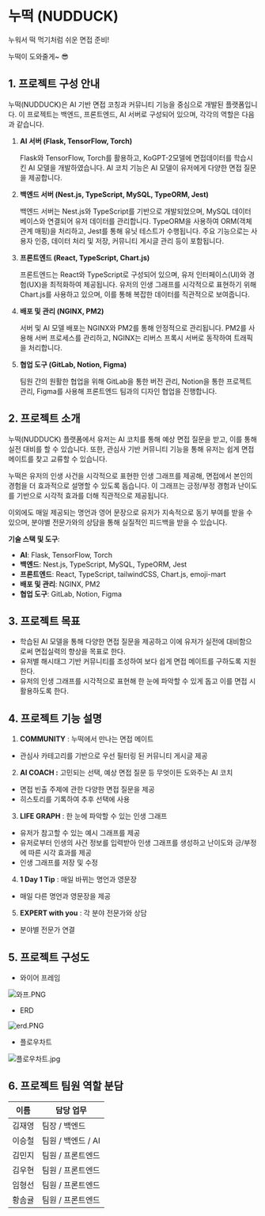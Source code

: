 # 누떡 (NUDDUCK)

누워서 떡 먹기처럼 쉬운 면접 준비!

누떡이 도와줄게~ 😎

## 1. 프로젝트 구성 안내

누떡(NUDDUCK)은 AI 기반 면접 코칭과 커뮤니티 기능을 중심으로 개발된 플랫폼입니다. 이 프로젝트는 백엔드, 프론트엔드, AI 서버로 구성되어 있으며, 각각의 역할은 다음과 같습니다.

1. **AI 서버 (Flask, TensorFlow, Torch)**
    
    Flask와 TensorFlow, Torch를 활용하고, KoGPT-2모델에 면접데이터를 학습시킨 AI 모델을 개발하였습니다. AI 코치 기능은 AI 모델이 유저에게 다양한 면접 질문을 제공합니다.
    
2. **백엔드 서버 (Nest.js, TypeScript, MySQL, TypeORM, Jest)**
    
    백엔드 서버는 Nest.js와 TypeScript를 기반으로 개발되었으며, MySQL 데이터베이스와 연결되어 유저 데이터를 관리합니다. TypeORM을 사용하여 ORM(객체 관계 매핑)을 처리하고, Jest를 통해 유닛 테스트가 수행됩니다. 주요 기능으로는 사용자 인증, 데이터 처리 및 저장, 커뮤니티 게시글 관리 등이 포함됩니다.
    
3. **프론트엔드 (React, TypeScript, Chart.js)**
    
    프론트엔드는 React와 TypeScript로 구성되어 있으며, 유저 인터페이스(UI)와 경험(UX)을 최적화하여 제공됩니다. 유저의 인생 그래프를 시각적으로 표현하기 위해 Chart.js를 사용하고 있으며, 이를 통해 복잡한 데이터를 직관적으로 보여줍니다.
    
4. **배포 및 관리 (NGINX, PM2)**
    
    서버 및 AI 모델 배포는 NGINX와 PM2를 통해 안정적으로 관리됩니다. PM2를 사용해 서버 프로세스를 관리하고, NGINX는 리버스 프록시 서버로 동작하여 트래픽을 처리합니다.
    
5. **협업 도구 (GitLab, Notion, Figma)**
    
    팀원 간의 원활한 협업을 위해 GitLab을 통한 버전 관리, Notion을 통한 프로젝트 관리, Figma를 사용해 프론트엔드 팀과의 디자인 협업을 진행합니다.
    

## 2. 프로젝트 소개

누떡(NUDDUCK) 플랫폼에서 유저는 AI 코치를 통해 예상 면접 질문을 받고, 이를 통해 실전 대비를 할 수 있습니다. 또한, 관심사 기반 커뮤니티 기능을 통해 유저는 쉽게 면접 메이트를 찾고 교류할 수 있습니다.

누떡은 유저의 인생 사건을 시각적으로 표현한 인생 그래프를 제공해, 면접에서 본인의 경험을 더 효과적으로 설명할 수 있도록 돕습니다. 이 그래프는 긍정/부정 경험과 난이도를 기반으로 시각적 효과를 더해 직관적으로 제공됩니다.

이외에도 매일 제공되는 명언과 영어 문장으로 유저가 지속적으로 동기 부여를 받을 수 있으며, 분야별 전문가와의 상담을 통해 실질적인 피드백을 받을 수 있습니다.

**기술 스택 및 도구**:

- **AI**: Flask, TensorFlow, Torch
- **백엔드**: Nest.js, TypeScript, MySQL, TypeORM, Jest
- **프론트엔드**: React, TypeScript, tailwindCSS, Chart.js, emoji-mart
- **배포 및 관리**: NGINX, PM2
- **협업 도구**: GitLab, Notion, Figma

## 3. 프로젝트 목표

- 학습된 AI 모델을 통해 다양한 면접 질문을 제공하고 이에 유저가 실전에 대비함으로써 면접실력의 향상을 목표로 한다.
- 유저별 해시태그 기반 커뮤니티를 조성하여 보다 쉽게 면접 메이트를 구하도록 지원한다.
- 유저의 인생 그래프를 시각적으로 표현해 한 눈에 파악할 수 있게 돕고 이를 면접 시 활용하도록 한다.

## 4. 프로젝트 기능 설명

1. **COMMUNITY** : 누떡에서 만나는 면접 메이트

- 관심사 카테고리를 기반으로 우선 필터링 된 커뮤니티 게시글 제공
        
        
2. **AI COACH :** 고민되는 선택, 예상 면접 질문 등 무엇이든 도와주는 AI 코치

- 면접 빈출 주제에 관한 다양한 면접 질문을 제공
- 히스토리를 기록하여 추후 선택에 사용
    
3. **LIFE GRAPH** : 한 눈에 파악할 수 있는 인생 그래프

- 유저가 참고할 수 있는 예시 그래프를 제공
- 유저로부터 인생의 사건 정보를 입력받아 인생 그래프를 생성하고 난이도와 긍/부정에 따른 시각 효과를 제공
- 인생 그래프를 저장 및 수정
    
4. **1 Day 1 Tip** :  매일 바뀌는 명언과 영문장

- 매일 다른 명언과 영문장을 제공
    
5. **EXPERT with you** : 각 분야 전문가와 상담

- 분야별 전문가 연결
    

## 5. 프로젝트 구성도

- 와이어 프레임

![와프.PNG](https://github.com/user-attachments/assets/1500d781-37ec-489b-b244-cf81ad51b021)

- ERD

![erd.PNG](https://github.com/user-attachments/assets/83622ce7-99d4-48b4-bd63-db7c692f06b0)

- 플로우차트

![플로우차트.jpg](https://github.com/user-attachments/assets/416493e6-5642-4256-b35f-3fb07d1af905)

## 6. 프로젝트 팀원 역할 분담

| 이름 | 담당 업무 |
| --- | --- |
| 김재영 | 팀장 / 백엔드 |
| 이승철 | 팀원 / 백엔드 / AI |
| 김민지 | 팀원 / 프론트엔드 |
| 김우현 | 팀원 / 프론트엔드 |
| 임형선 | 팀원 / 프론트엔드 |
| 황솜귤 | 팀원 / 프론트엔드 |
